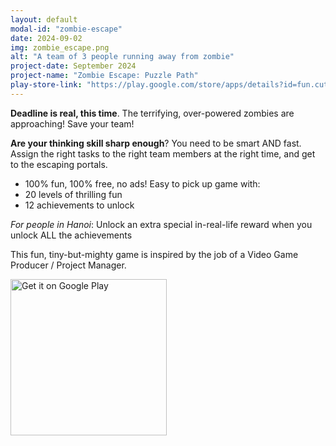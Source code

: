 ```yaml
---
layout: default
modal-id: "zombie-escape"
date: 2024-09-02
img: zombie_escape.png
alt: "A team of 3 people running away from zombie"
project-date: September 2024
project-name: "Zombie Escape: Puzzle Path"
play-store-link: "https://play.google.com/store/apps/details?id=fun.cutezombies.ProdZombieEscape"
---
```


**Deadline is real, this time**. The terrifying, over-powered zombies are approaching! Save your team! 

**Are your thinking skill sharp enough**? You need to be smart AND fast. Assign the right tasks to the right team members at the right time, and get to the escaping portals.

- 100% fun, 100% free, no ads! Easy to pick up game with:
- 20 levels of thrilling fun
- 12 achievements to unlock

*For people in Hanoi*: Unlock an extra special in-real-life reward when you unlock ALL the achievements

This fun, tiny-but-mighty game is inspired by the job of a Video Game Producer / Project Manager.

<div class="googleplay">
<a href="https://play.google.com/store/apps/details?id=fun.cutezombies.ProdZombieEscape">
<img src="{{ '/img/googleplay.png' | relative_url }}" alt="Get it on Google Play" style="width: 250px;">
</a>
</div>